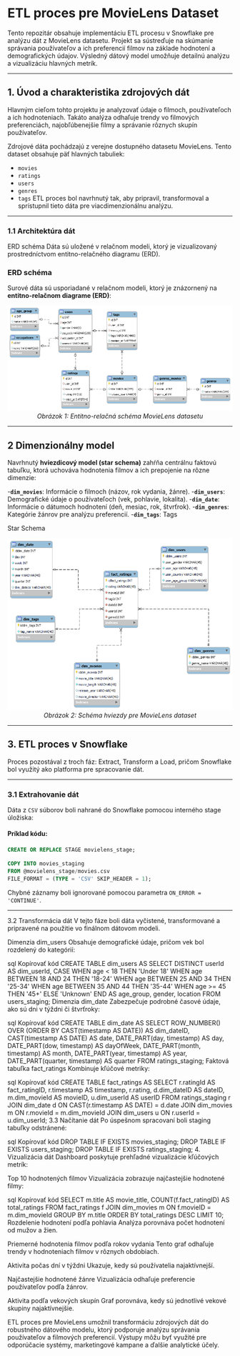 # **ETL proces pre MovieLens Dataset**

Tento repozitár obsahuje implementáciu ETL procesu v Snowflake pre analýzu dát z MovieLens datasetu. Projekt sa sústreďuje na skúmanie správania používateľov a ich preferencií filmov na základe hodnotení a demografických údajov. Výsledný dátový model umožňuje detailnú analýzu a vizualizáciu hlavných metrík.

---
## **1. Úvod a charakteristika zdrojových dát**
Hlavným cieľom tohto projektu je analyzovať údaje o filmoch, používateľoch a ich hodnoteniach. Takáto analýza odhaľuje trendy vo filmových preferenciách, najobľúbenejšie filmy a správanie rôznych skupín používateľov.

Zdrojové dáta pochádzajú z verejne dostupného datasetu MovieLens. Tento dataset obsahuje päť hlavných tabuliek:
- `movies`
- `ratings`
- `users`
- `genres`
- `tags`
ETL proces bol navrhnutý tak, aby pripravil, transformoval a sprístupnil tieto dáta pre viacdimenzionálnu analýzu.

---
### **1.1 Architektúra dát**
ERD schéma
Dáta sú uložené v relačnom modeli, ktorý je vizualizovaný prostredníctvom entitno-relačného diagramu (ERD).

### **ERD schéma**
Surové dáta sú usporiadané v relačnom modeli, ktorý je znázornený na **entitno-relačnom diagrame (ERD)**:

<p align="center">
  <img src="https://github.com/martinrosik/MovieLens-ETL/blob/master/MovieLens_ERD.png" alt="ERD Schema">
  <br>
  <em>Obrázok 1: Entitno-relačná schéma MovieLens datasetu</em>
</p>

---
## **2 Dimenzionálny model**

Navrhnutý **hviezdicový model (star schema)** zahŕňa centrálnu faktovú tabuľku, ktorá uchováva hodnotenia filmov a ich prepojenie na rôzne dimenzie:

-**`dim_movies`**: Informácie o filmoch (názov, rok vydania, žánre).
-**`dim_users`**: Demografické údaje o používateľoch (vek, pohlavie, lokalita).
-**`dim_date`**: Informácie o dátumoch hodnotení (deň, mesiac, rok, štvrťrok).
-**`dim_genres`**: Kategórie žánrov pre analýzu preferencií.
-**`dim_tags`**: Tags

Star Schema
<p align="center">
  <img src="https://github.com/martinrosik/MovieLens-ETL/blob/master/MovieLens_star-scheme.png" alt="Star Schema">
  <br>
  <em>Obrázok 2: Schéma hviezdy pre MovieLens dataset</em>
</p>

---
## **3. ETL proces v Snowflake**
Proces pozostával z troch fáz: Extract, Transform a Load, pričom Snowflake bol využitý ako platforma pre spracovanie dát.

---
### **3.1 Extrahovanie dát**
Dáta z `CSV` súborov boli nahrané do Snowflake pomocou interného stage úložiska:

#### Príklad kódu:
```sql
CREATE OR REPLACE STAGE movielens_stage;
```

```sql
COPY INTO movies_staging
FROM @movielens_stage/movies.csv
FILE_FORMAT = (TYPE = 'CSV' SKIP_HEADER = 1);
```

Chybné záznamy boli ignorované pomocou parametra `ON_ERROR = 'CONTINUE'`.

---
3.2 Transformácia dát
V tejto fáze boli dáta vyčistené, transformované a pripravené na použitie vo finálnom dátovom modeli.

Dimenzia dim_users
Obsahuje demografické údaje, pričom vek bol rozdelený do kategórií:

sql
Kopírovať kód
CREATE TABLE dim_users AS
SELECT DISTINCT
    userId AS dim_userId,
    CASE 
        WHEN age < 18 THEN 'Under 18'
        WHEN age BETWEEN 18 AND 24 THEN '18-24'
        WHEN age BETWEEN 25 AND 34 THEN '25-34'
        WHEN age BETWEEN 35 AND 44 THEN '35-44'
        WHEN age >= 45 THEN '45+'
        ELSE 'Unknown'
    END AS age_group,
    gender,
    location
FROM users_staging;
Dimenzia dim_date
Zabezpečuje podrobné časové údaje, ako sú dni v týždni či štvrťroky:

sql
Kopírovať kód
CREATE TABLE dim_date AS
SELECT
    ROW_NUMBER() OVER (ORDER BY CAST(timestamp AS DATE)) AS dim_dateID,
    CAST(timestamp AS DATE) AS date,
    DATE_PART(day, timestamp) AS day,
    DATE_PART(dow, timestamp) AS dayOfWeek,
    DATE_PART(month, timestamp) AS month,
    DATE_PART(year, timestamp) AS year,
    DATE_PART(quarter, timestamp) AS quarter
FROM ratings_staging;
Faktová tabuľka fact_ratings
Kombinuje kľúčové metriky:

sql
Kopírovať kód
CREATE TABLE fact_ratings AS
SELECT 
    r.ratingId AS fact_ratingID,
    r.timestamp AS timestamp,
    r.rating,
    d.dim_dateID AS dateID,
    m.dim_movieId AS movieID,
    u.dim_userId AS userID
FROM ratings_staging r
JOIN dim_date d ON CAST(r.timestamp AS DATE) = d.date
JOIN dim_movies m ON r.movieId = m.dim_movieId
JOIN dim_users u ON r.userId = u.dim_userId;
3.3 Načítanie dát
Po úspešnom spracovaní boli staging tabuľky odstránené:

sql
Kopírovať kód
DROP TABLE IF EXISTS movies_staging;
DROP TABLE IF EXISTS users_staging;
DROP TABLE IF EXISTS ratings_staging;
4. Vizualizácia dát
Dashboard poskytuje prehľadné vizualizácie kľúčových metrík:

Top 10 hodnotených filmov
Vizualizácia zobrazuje najčastejšie hodnotené filmy:

sql
Kopírovať kód
SELECT 
    m.title AS movie_title,
    COUNT(f.fact_ratingID) AS total_ratings
FROM fact_ratings f
JOIN dim_movies m ON f.movieID = m.dim_movieId
GROUP BY m.title
ORDER BY total_ratings DESC
LIMIT 10;
Rozdelenie hodnotení podľa pohlavia
Analýza porovnáva počet hodnotení od mužov a žien.

Priemerné hodnotenia filmov podľa rokov vydania
Tento graf odhaľuje trendy v hodnoteniach filmov v rôznych obdobiach.

Aktivita počas dní v týždni
Ukazuje, kedy sú používatelia najaktívnejší.

Najčastejšie hodnotené žánre
Vizualizácia odhaľuje preferencie používateľov podľa žánrov.

Aktivita podľa vekových skupín
Graf porovnáva, kedy sú jednotlivé vekové skupiny najaktívnejšie.

ETL proces pre MovieLens umožnil transformáciu zdrojových dát do robustného dátového modelu, ktorý podporuje analýzu správania používateľov a filmových preferencií. Výstupy môžu byť využité pre odporúčacie systémy, marketingové kampane a ďalšie analytické účely.
